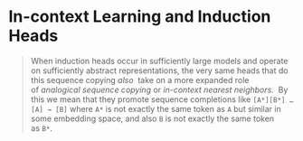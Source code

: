 # In-context Learning and Induction Heads

> When induction heads occur in sufficiently large models and operate on sufficiently abstract representations, the very same heads that do this sequence copying *also*
 take on a more expanded role of *analogical sequence copying* or *in-context nearest neighbors.* 
By this we mean that they promote sequence completions like `[A*][B*] … [A] → [B]` where `A*` is not exactly the same token as `A` but similar in some embedding space, and also `B` is not exactly the same token as `B*`.
>